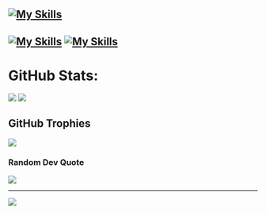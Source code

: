 

[![My Skills](https://skillicons.dev/icons?i=html,css,py,git,github,bootstrap,discord,bots,sqlite,neovim,rust,&perline=5)](https://skillicons.dev)
--
[![My Skills](https://skillicons.dev/icons?i=js,jquery,unity,django,ai,arduino,java,cs,bash,linux&perline=5)](https://skillicons.dev)
[![My Skills](https://skillicons.dev/icons?i=photoshop,unity,js,vue,java,cpp,cs,kotlin,django,&perline=5)](https://skillicons.dev)
---

# GitHub Stats:

![](https://github-readme-streak-stats.herokuapp.com/?user=maverik-io&theme=monokai&hide_border=true) ![](https://github-readme-stats.vercel.app/api/top-langs/?username=maverik-io&theme=monokai&hide_border=true&include_all_commits=true&count_private=true&layout=compact)

## GitHub Trophies
![](https://github-profile-trophy.vercel.app/?username=maverik-io&theme=monokai&noame=true&no-bg=false&margin-w=5)

### Random Dev Quote
![](https://quotes-github-readme.vercel.app/api?type=horizontal&theme=monokai)

---
![](https://www.codewars.com/users/maverik-io/badges/large)
